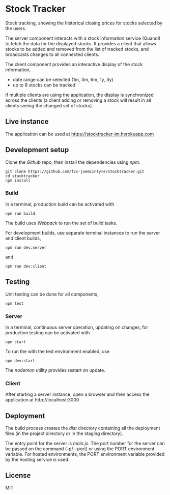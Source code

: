 # Stock Tracker

Stock tracking, showing the historical closing prices for stocks selected by
the users.

The server component interacts with a stock information service (Quandl) to
fetch the data for the displayed stocks. It provides a client that allows
stocks to be added and removed from the list of tracked stocks, and
broadcasts changes to all connected clients.

The client component provides an interactive display of the stock information,

- date range can be selected (1m, 3m, 6m, 1y, 3y)
- up to 8 stocks can be tracked

If multiple clients are using the application, the display is
synchronized across the clients (a client adding or removing a stock will
result in all clients seeing the changed set of stocks).

## Live instance

The application can be used at https://stocktracker-jm.herokuapp.com

## Development setup

Clone the *Github* repo, then install the dependencies using *npm*.

```
git clone https://github.com/fcc-joemcintyre/stocktracker.git
cd stocktracker
npm install
```

### Build

In a terminal, production build can be activated with

```
npm run build
```

The build uses *Webpack* to run the set of build tasks.

For development builds, use separate terminal instances to run the server
and client builds,

```
npm run dev:server
```

and

```
npm run dev:client
```

## Testing

Unit testing can be done for all components,

```
npm test
```

### Server

In a terminal, continuous server operation, updating on changes,
for production testing can be activated with

```
npm start
```

To run the with the test environment enabled, use

```
npm dev:start
```

The *nodemon* utility provides restart on update.

### Client

After starting a server instance, open a browser and then access the
application at http://localhost:3000

## Deployment

The build process creates the *dist* directory containing all the deployment
files (in the project directory or in the staging directory).

The entry point for the server is *main.js*.
The port number for the server can be passed on the command (-p/--port) or using
the PORT environment variable. For hosted environments, the PORT environment
variable provided by the hosting service is used.

## License
MIT
